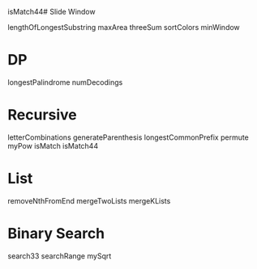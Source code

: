 isMatch44# Slide Window

lengthOfLongestSubstring
maxArea
threeSum
sortColors
minWindow

# DP

longestPalindrome
numDecodings

# Recursive

letterCombinations
generateParenthesis
longestCommonPrefix
permute
myPow
isMatch
isMatch44

# List

removeNthFromEnd
mergeTwoLists
mergeKLists

# Binary Search

search33
searchRange
mySqrt